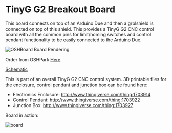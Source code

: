 # TinyG G2 Breakout Board

This board connects on top of an Arduino Due and then a grblshield is connected on top of this shield. This provides a TinyG G2 CNC control board with all the common pins for limit/homing switches and control pendant functionality to be easily connected to the Arduino Due.

![OSHBoard Board Rendering](https://644db4de3505c40a0444-327723bce298e3ff5813fb42baeefbaa.ssl.cf1.rackcdn.com/23f077cdb9805d1cf54f15cae3303c4a.png)

Order from OSHPark [Here](https://oshpark.com/shared_projects/RuvmX1Bc)

[Schematic](https://github.com/makerhqsac/tinyg_g2_breakout/raw/master/tinyg_g2_breakout.pdf)

This is part of an overall TinyG G2 CNC control system. 3D printable files for the enclosure, control pendant and junction box can be
found here:

* Electronics Enclosure: http://www.thingiverse.com/thing:1703914
* Control Pendant: http://www.thingiverse.com/thing:1703922
* Junction Box: http://www.thingiverse.com/thing:1703927
 

Board in action:

![board](https://lh3.googleusercontent.com/ZGVS18AnZx9RnR5CuP4C1vQna6u9-dpSoKLnUpk9r6a5WAQZURBvastm4hQn_ACiAl_UXz3cgKgwpw=w348-h616-no)
